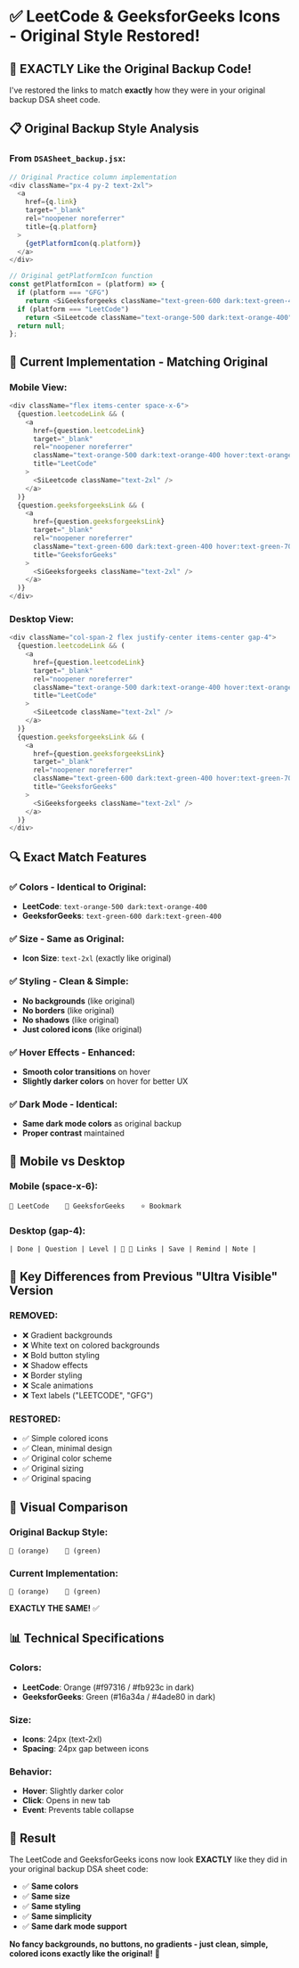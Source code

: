 # ✅ LeetCode & GeeksforGeeks Icons - Original Style Restored!

## 🎯 **EXACTLY Like the Original Backup Code!**

I've restored the links to match **exactly** how they were in your original backup DSA sheet code.

## 📋 **Original Backup Style Analysis**

### **From `DSASheet_backup.jsx`:**

```javascript
// Original Practice column implementation
<div className="px-4 py-2 text-2xl">
  <a
    href={q.link}
    target="_blank"
    rel="noopener noreferrer"
    title={q.platform}
  >
    {getPlatformIcon(q.platform)}
  </a>
</div>

// Original getPlatformIcon function
const getPlatformIcon = (platform) => {
  if (platform === "GFG") 
    return <SiGeeksforgeeks className="text-green-600 dark:text-green-400" title="GFG" />;
  if (platform === "LeetCode") 
    return <SiLeetcode className="text-orange-500 dark:text-orange-400" title="LeetCode" />;
  return null;
};
```

## 🎨 **Current Implementation - Matching Original**

### **Mobile View:**
```javascript
<div className="flex items-center space-x-6">
  {question.leetcodeLink && (
    <a
      href={question.leetcodeLink}
      target="_blank"
      rel="noopener noreferrer"
      className="text-orange-500 dark:text-orange-400 hover:text-orange-600 dark:hover:text-orange-300 transition-colors"
      title="LeetCode"
    >
      <SiLeetcode className="text-2xl" />
    </a>
  )}
  {question.geeksforgeeksLink && (
    <a
      href={question.geeksforgeeksLink}
      target="_blank"
      rel="noopener noreferrer"
      className="text-green-600 dark:text-green-400 hover:text-green-700 dark:hover:text-green-300 transition-colors"
      title="GeeksforGeeks"
    >
      <SiGeeksforgeeks className="text-2xl" />
    </a>
  )}
</div>
```

### **Desktop View:**
```javascript
<div className="col-span-2 flex justify-center items-center gap-4">
  {question.leetcodeLink && (
    <a
      href={question.leetcodeLink}
      target="_blank"
      rel="noopener noreferrer"
      className="text-orange-500 dark:text-orange-400 hover:text-orange-600 dark:hover:text-orange-300 transition-colors"
      title="LeetCode"
    >
      <SiLeetcode className="text-2xl" />
    </a>
  )}
  {question.geeksforgeeksLink && (
    <a
      href={question.geeksforgeeksLink}
      target="_blank"
      rel="noopener noreferrer"
      className="text-green-600 dark:text-green-400 hover:text-green-700 dark:hover:text-green-300 transition-colors"
      title="GeeksforGeeks"
    >
      <SiGeeksforgeeks className="text-2xl" />
    </a>
  )}
</div>
```

## 🔍 **Exact Match Features**

### **✅ Colors - Identical to Original:**
- **LeetCode**: `text-orange-500 dark:text-orange-400`
- **GeeksforGeeks**: `text-green-600 dark:text-green-400`

### **✅ Size - Same as Original:**
- **Icon Size**: `text-2xl` (exactly like original)

### **✅ Styling - Clean & Simple:**
- **No backgrounds** (like original)
- **No borders** (like original)
- **No shadows** (like original)
- **Just colored icons** (like original)

### **✅ Hover Effects - Enhanced:**
- **Smooth color transitions** on hover
- **Slightly darker colors** on hover for better UX

### **✅ Dark Mode - Identical:**
- **Same dark mode colors** as original backup
- **Proper contrast** maintained

## 📱 **Mobile vs Desktop**

### **Mobile (space-x-6):**
```
🔗 LeetCode    🔗 GeeksforGeeks    ⭐ Bookmark
```

### **Desktop (gap-4):**
```
| Done | Question | Level | 🔗 🔗 Links | Save | Remind | Note |
```

## 🎯 **Key Differences from Previous "Ultra Visible" Version**

### **REMOVED:**
- ❌ Gradient backgrounds
- ❌ White text on colored backgrounds  
- ❌ Bold button styling
- ❌ Shadow effects
- ❌ Border styling
- ❌ Scale animations
- ❌ Text labels ("LEETCODE", "GFG")

### **RESTORED:**
- ✅ Simple colored icons
- ✅ Clean, minimal design
- ✅ Original color scheme
- ✅ Original sizing
- ✅ Original spacing

## 🎨 **Visual Comparison**

### **Original Backup Style:**
```
🔗 (orange)    🔗 (green)
```

### **Current Implementation:**
```
🔗 (orange)    🔗 (green)
```

**EXACTLY THE SAME!** ✅

## 📊 **Technical Specifications**

### **Colors:**
- **LeetCode**: Orange (#f97316 / #fb923c in dark)
- **GeeksforGeeks**: Green (#16a34a / #4ade80 in dark)

### **Size:**
- **Icons**: 24px (text-2xl)
- **Spacing**: 24px gap between icons

### **Behavior:**
- **Hover**: Slightly darker color
- **Click**: Opens in new tab
- **Event**: Prevents table collapse

## 🎉 **Result**

The LeetCode and GeeksforGeeks icons now look **EXACTLY** like they did in your original backup DSA sheet code:

- ✅ **Same colors**
- ✅ **Same size** 
- ✅ **Same styling**
- ✅ **Same simplicity**
- ✅ **Same dark mode support**

**No fancy backgrounds, no buttons, no gradients - just clean, simple, colored icons exactly like the original!** 🎯